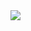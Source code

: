 <kbd>
  <img src="https://github-image-tkaburagi.s3-ap-northeast-1.amazonaws.com/my-github-repo/multicluster-servicemesh.png">
</kbd>